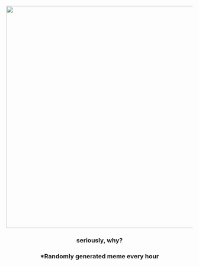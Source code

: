 <p align="center">
        <img src="https://i.redd.it/5t8ls3omxpg91.jpg" width="600" height="600">
        </p>
        <h3 align="center">seriously, why?</h3>
        <h3 align="center">*Randomly generated meme every hour</h3>
    